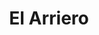 ---
title: "El Arriero"
url: /presidencia-roque-saenz-pena/el-arriero-mariano-moreno/
shop: Supermarkt
---